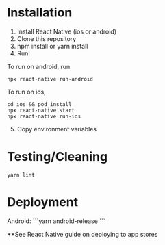 <h1>Installation</h1>

1. Install React Native (ios or android)
2. Clone this repository
3. npm install or yarn install
4. Run!

To run on android, run
```
npx react-native run-android
```

To run on ios,
```
cd ios && pod install
npx react-native start
npx react-native run-ios
```

5. Copy environment variables

<h1>Testing/Cleaning</h1>

```yarn eslint-check
yarn lint
```

<h1>Deployment</h1>
Android:
```yarn android-release
```

**See React Native guide on deploying to app stores